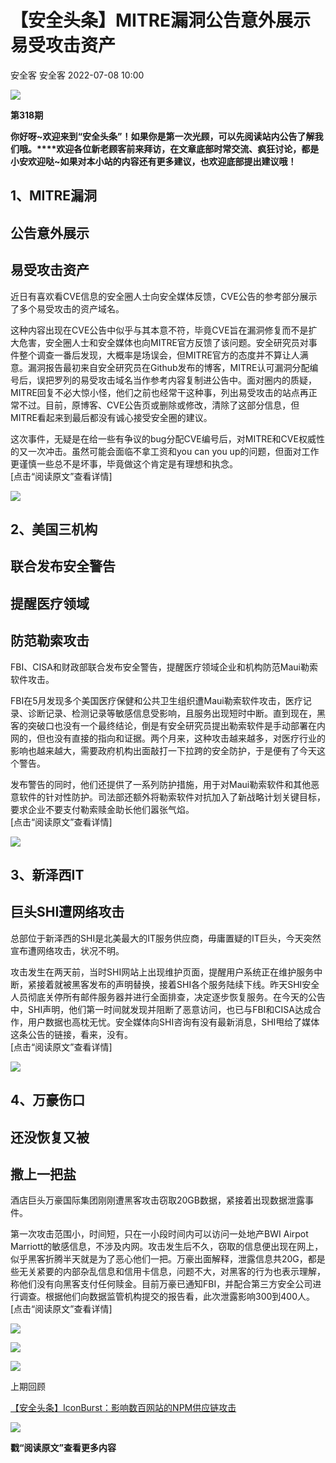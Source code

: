 #  【安全头条】MITRE漏洞公告意外展示易受攻击资产   
安全客  安全客   2022-07-08 10:00  
  
![](https://mmbiz.qpic.cn/mmbiz_jpg/Ok4fxxCpBb6m7CdjCCGR1pJEwtF9mKmorEunRWURKKK01aL0dEh1GG3jHS3ias4Rq5s7icHucSm5ElicCGACUTscA/640?wx_fmt=jpeg "")  
  
**第318期**  
  
**你好呀~欢迎来到“安全头条”！如果你是第一次光顾，可以先阅读站内公告了解我们哦。****欢迎各位新老顾客前来拜访，在文章底部时常交流、疯狂讨论，都是小安欢迎哒~如果对本小站的内容还有更多建议，也欢迎底部提出建议哦！**  
  
##   
## 1、MITRE漏洞  
## 公告意外展示  
## 易受攻击资产  
  
近日有喜欢看CVE信息的安全圈人士向安全媒体反馈，CVE公告的参考部分展示了多个易受攻击的资产域名。  
  
这种内容出现在CVE公告中似乎与其本意不符，毕竟CVE旨在漏洞修复而不是扩大危害，安全圈人士和安全媒体也向MITRE官方反馈了该问题。安全研究员对事件整个调查一番后发现，大概率是场误会，但MITRE官方的态度并不算让人满意。漏洞报告最初来自安全研究员在Github发布的博客，MITRE认可漏洞分配编号后，误把罗列的易受攻击域名当作参考内容复制进公告中。面对圈内的质疑，MITRE回复不必大惊小怪，他们之前也经常干这种事，列出易受攻击的站点再正常不过。目前，原博客、CVE公告页或删除或修改，清除了这部分信息，但MITRE看起来到最后都没有诚心接受安全圈的建议。  
  
这次事件，无疑是在给一些有争议的bug分配CVE编号后，对MITRE和CVE权威性的又一次冲击。虽然可能会面临不拿工资和you can you up的问题，但面对工作更谨慎一些总不是坏事，毕竟做这个肯定是有理想和执念。  
[点击“阅读原文”查看详情]  
  
![](https://mmbiz.qpic.cn/mmbiz_jpg/Ok4fxxCpBb6m7CdjCCGR1pJEwtF9mKmoqYtLyHroq4xq68xCy2OR2ibmIGhKlso4O96SicgP2HicPj8z0gcJYSQoQ/640?wx_fmt=jpeg "")  
  
## 2、美国三机构  
## 联合发布安全警告  
##  提醒医疗领域  
## 防范勒索攻击  
  
FBI、CISA和财政部联合发布安全警告，提醒医疗领域企业和机构防范Maui勒索软件攻击。  
  
FBI在5月发现多个美国医疗保健和公共卫生组织遭Maui勒索软件攻击，医疗记录、诊断记录、检测记录等敏感信息受影响，且服务出现短时中断。直到现在，黑客的突破口也没有一个最终结论，倒是有安全研究员提出勒索软件是手动部署在内网的，但也没有直接的指向和证据。两个月来，这种攻击越来越多，对医疗行业的影响也越来越大，需要政府机构出面敲打一下拉跨的安全防护，于是便有了今天这个警告。  
  
发布警告的同时，他们还提供了一系列防护措施，用于对Maui勒索软件和其他恶意软件的针对性防护。司法部还额外将勒索软件对抗加入了新战略计划关键目标，要求企业不要支付勒索赎金助长他们嚣张气焰。  
[点击“阅读原文”查看详情]  
  
![](https://mmbiz.qpic.cn/mmbiz_jpg/Ok4fxxCpBb6m7CdjCCGR1pJEwtF9mKmoSZydDVVeHPsPqNvjCrCPLk5mGbHMOQzQkKIxs28MX2aoTPfLZCMDAQ/640?wx_fmt=jpeg "")  
  
## 3、新泽西IT  
## 巨头SHI遭网络攻击  
  
总部位于新泽西的SHI是北美最大的IT服务供应商，毋庸置疑的IT巨头，今天突然宣布遭网络攻击，状况不明。  
  
攻击发生在两天前，当时SHI网站上出现维护页面，提醒用户系统正在维护服务中断，紧接着就被黑客发布的声明替换，接着SHI各个服务陆续下线。昨天SHI安全人员彻底关停所有邮件服务器并进行全面排查，决定逐步恢复服务。在今天的公告中，SHI声明，他们第一时间就发现并阻断了恶意访问，也已与FBI和CISA达成合作，用户数据也高枕无忧。安全媒体向SHI咨询有没有最新消息，SHI甩给了媒体这条公告的链接，看来，没有。  
[点击“阅读原文”查看详情]  
  
![](https://mmbiz.qpic.cn/mmbiz_jpg/Ok4fxxCpBb6m7CdjCCGR1pJEwtF9mKmo7RIr68x8Dvib8s6Px0nKjKpybxr2Wzyv4AgNrTanxuyr3jTsCZAfdvA/640?wx_fmt=jpeg "")  
  
## 4、万豪伤口  
## 还没恢复又被  
## 撒上一把盐  
  
酒店巨头万豪国际集团刚刚遭黑客攻击窃取20GB数据，紧接着出现数据泄露事件。  
  
第一次攻击范围小，时间短，只在一小段时间内可以访问一处地产BWI Airpot Marriott的敏感信息，不涉及内网。攻击发生后不久，窃取的信息便出现在网上，似乎黑客折腾半天就是为了恶心他们一把。万豪出面解释，泄露信息共20G，都是些无关紧要的内部杂乱信息和信用卡信息，问题不大，对黑客的行为也表示理解，称他们没有向黑客支付任何赎金。目前万豪已通知FBI，并配合第三方安全公司进行调查。根据他们向数据监管机构提交的报告看，此次泄露影响300到400人。  
[点击“阅读原文”查看详情]  
  
![](https://mmbiz.qpic.cn/mmbiz_jpg/Ok4fxxCpBb6m7CdjCCGR1pJEwtF9mKmo1M1UVpAcW1hQDrQ9Lh9icAcF9raSgU9hdECVz0z1tiaqiajYkyVdh1Z0w/640?wx_fmt=jpeg "")  
  
![](https://mmbiz.qpic.cn/mmbiz_gif/Ok4fxxCpBb7QxxODhJSnPyIZe6ZNAgPibByWLDwGu5SWicFr0g9FbXs5Ffdsx3EibAuPaf8njVefjA9B54oHsRqwg/640?wx_fmt=gif&wxfrom=5&wx_lazy=1 "")  
  
![](https://mmbiz.qpic.cn/mmbiz_png/Ok4fxxCpBb7QxxODhJSnPyIZe6ZNAgPibsxfq5yL6kPEIaGDzibzV1W1QWNXic8dnx3Ky93Ay7PEpb7lgYGREddkA/640?wx_fmt=png&wxfrom=5&wx_lazy=1&wx_co=1 "")  
  
上期回顾  
  
[【安全头条】IconBurst：影响数百网站的NPM供应链攻击](http://mp.weixin.qq.com/s?__biz=MzA5ODA0NDE2MA==&mid=2649773527&idx=2&sn=28cd110bfea98f20de5a1640cc2dd7a4&chksm=889365b8bfe4ecae76f754011e8ad3ec32f9785eb1c56940994d2a7d8b2d2aa6feb8d42c7b76&scene=21#wechat_redirect)  
  
  
![](https://mmbiz.qpic.cn/mmbiz_gif/Ok4fxxCpBb5ZMeq0JBK8AOH3CVMApDrPvnibHjxDDT1mY2ic8ABv6zWUDq0VxcQ128rL7lxiaQrE1oTmjqInO89xA/640?wx_fmt=gif&wxfrom=5&wx_lazy=1 "")  
  
**戳“阅读原文”查看更多内容**  

